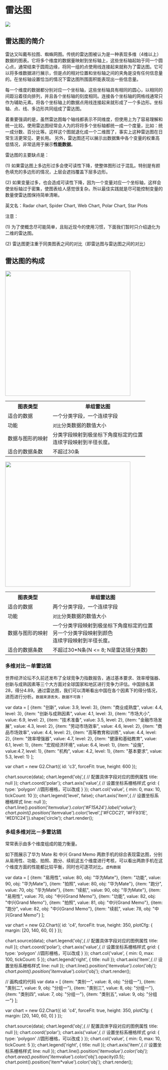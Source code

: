 <!--
title: 雷达图
tags:
  - compare
-->

# 雷达图

<img src="https://os.alipayobjects.com/rmsportal/DLgjgcpcRbaZIfQ.jpg"  />

## 雷达图的简介

雷达又叫戴布拉图、蜘蛛网图。传统的雷达图被认为是一种表现多维（4维以上）数据的图表。它将多个维度的数据量映射到坐标轴上，这些坐标轴起始于同一个圆心点，通常结束于圆周边缘，将同一组的点使用线连接起来就称为了雷达图。它可以将多维数据进行展示，但是点的相对位置和坐标轴之间的夹角是没有任何信息量的。在坐标轴设置恰当的情况下雷达图所围面积能表现出一些信息量。

每一个维度的数据都分别对应一个坐标轴，这些坐标轴具有相同的圆心，以相同的间距沿着径向排列，并且各个坐标轴的刻度相同。连接各个坐标轴的网格线通常只作为辅助元素。将各个坐标轴上的数据点用线连接起来就形成了一个多边形。坐标轴、点、线、多边形共同组成了雷达图。

着重要强调的是，虽然雷达图每个轴线都表示不同维度，但使用上为了容易理解和统一比较。使用雷达图经常会人为的将将多个坐标轴都统一成一个度量，比如：统一成分数、百分比等。这样这个图就退化成一个二维图了，事实上这种雷达图在日常生活更常见、更长用。 另外，雷达图还可以展示出数据集中各个变量的权重高低情况，非常适用于展示**性能数据**。

雷达图的主要缺点是：

(1) 如果雷达图上多边形过多会使可读性下降，使整体图形过于混乱。特别是有颜色填充的多边形的情况，上层会遮挡覆盖下层多边形。


(2) 如果变量过多，也会造成可读性下降，因为一个变量对应一个坐标轴，这样会使坐标轴过于密集，使图表给人感觉很复杂。所以最佳实践就是尽可能控制变量的数量使雷达图保持简单清晰。


英文名：Radar chart, Spider Chart, Web Chart, Polar Chart, Star Plots

注意：

(1) 为了使概念尽可能简单，且贴近现今的使用习惯，下面我们暂时只介绍退化为二维的雷达图。

(2) 雷达图更注重于同类图表之间的对比（即雷达图与雷达图之间的对比）

## 雷达图的构成

<img class="constitute-img" width="400px" src="https://os.alipayobjects.com/rmsportal/xeuEDbQyDWZngob.png" />

<table class="struct-table">
  <tr>
    <th>图表类型</th>
    <th>单组雷达图</th>
  </tr>
  <tr>
    <td>适合的数据</td>
    <td>一个分类字段，一个连续字段</td>
  </tr>
  <tr>
    <td>功能</td>
    <td>
      <code>对比</code>分类数据的数值大小
    </td>
  </tr>
  <tr>
    <td>数据与图形的映射</td>
    <td>分类字段映射到极坐标下角度标定的位置</br>连续字段映射到半径长度。
    </td>
  </tr>
  <tr>
    <td>适合的数据条数</td>
    <td>不超过30条</td>
  </tr>
</table>

<div style="clear:both;"></div>

<img class="constitute-img" width="400px" src="https://os.alipayobjects.com/rmsportal/pQDJLaWnSQrQhii.png" />

<table class="struct-table">
  <tr>
    <th>图表类型</th>
    <th>单组雷达图</th>
  </tr>
  <tr>
    <td>适合的数据</td>
    <td>两个分类字段，一个连续字段</td>
  </tr>
  <tr>
    <td>功能</td>
    <td>
      <code>对比</code>分类数据的数值大小
    </td>
  </tr>
  <tr>
    <td>数据与图形的映射</td>
    <td>一个分类字段映射到极坐标下角度标定的位置</br>另一个分类字段映射到颜色</br>连续字段映射到半径长度。
    </td>
  </tr>
  <tr>
    <td>适合的数据条数</td>
    <td>不超过30*N条(N <= 8; N是雷达链分类数)</td>
  </tr>
</table>

<div style="clear:both;"></div>

### 多维对比－单雷达链

世界经济论坛不久前还发布了全球竞争力指数报告，通过基本要求、效率增强器、创新与成熟因素等三个大方面对全球国家和地区进行竞争力评估。中国排名第28，得分4.89。通过雷达图，我们可以清晰看出中国在各个因素下的得分情况，进而进行分析。`数据来源丢失，数据不可靠！`

<div id="c3"></div>

<div class="code unvisiable-hide">
  var data = [
    {item: "创新", value: 3.9, level: 3},
    {item: "商业成熟度", value: 4.4, level: 3},
    {item: "创新与成熟因素", value: 4.1, level: 3},
    {item: "市场大小", value: 6.9, level: 2},
    {item: "技术准备", value: 3.5, level: 2},
    {item: "金融市场发展", value: 4.3, level: 2},
    {item: "劳动市场效率", value: 4.6, level: 2},
    {item: "商品市场效率", value: 4.4, level: 2},
    {item: "高等教育和训练", value: 4.4, level: 2},
    {item: "效率增强器", value: 4.7, level: 2},
    {item: "健康和基础教育", value: 6.1, level: 1},
    {item: "宏观经济环境", value: 6.4, level: 1},
    {item: "设施", value:4.7, level: 1},
    {item: "机构", value: 4.2, level: 1},
    {item: "基本要求", value: 5.3, level: 1}
  ];

  var chart = new G2.Chart({
    id: 'c3',
    forceFit: true,
    height: 600
  });

  chart.source(data);
  chart.legend('obj',{ // 配置具体字段对应的图例属性
    title: null
  });
  chart.coord('polar');
  chart.axis('value',{ // 设置坐标系栅格样式
    grid: {
      type: 'polygon' //圆形栅格，可以改成
    }
  });
  chart.col('value', {
    min: 0,
    max: 10,
    tickCount: 10
  });
  chart.legend('level', false);
  chart.axis('item',{ // 设置坐标系栅格样式
    line: null
  });
  chart.line().position('item*value').color('#F15A24').label('value');
  chart.point().position('item*value').color('level',['#FCDC21', '#FF931E', '#ED1C24']).shape('circle');
  chart.render();
</div>


### 多组多维对比－多雷达链

常常表示由多个维度组成的能力衡量。

如下图展示了华为 Mate 和 中兴 Grand Memo 两款手机的综合表现雷达图，分别从易用性、功能、拍照、跑分、续航这五个维度进行考核，可以看出两款手机在这个维度方面的性能都比较平衡，同时也可逐项对比。`虚构数据`


<div id="c4"></div>

<div class="code unvisiable-hide">
    var data = [
    {item: "易用性", value: 80, obj: "华为Mate"},
    {item: "功能", value: 90, obj: "华为Mate"},
    {item: "拍照", value: 80, obj: "华为Mate"},
    {item: "跑分", value: 70, obj: "华为Mate"},
    {item: "续航", value: 90, obj: "华为Mate"},
    {item: "易用性", value: 70, obj: "中兴Grand Memo"},
    {item: "功能", value: 82, obj: "中兴Grand Memo"},
    {item: "拍照", value: 81, obj: "中兴Grand Memo"},
    {item: "跑分", value: 82, obj: "中兴Grand Memo"},
    {item: "续航", value: 78, obj: "中兴Grand Memo"}
  ];

  var chart = new G2.Chart({
    id: 'c4',
    forceFit: true,
    height: 350,
    plotCfg: {
      margin: [20, 140, 60, 0]
    }
  });

  chart.source(data);
  chart.legend('obj',{ // 配置具体字段对应的图例属性
    title: null
  });
  chart.coord('polar');
  chart.axis('value',{ // 设置坐标系栅格样式
    grid: {
      type: 'polygon' //圆形栅格，可以改成
    }
  });
  chart.col('value', {
    min: 0,
    max: 100,
    tickCount: 5
  });
  chart.legend('right', {
    title: null
  });
  chart.axis('item',{ // 设置坐标系栅格样式
    line: null
  });
  chart.line().position('item*value').color('obj');
  chart.point().position('item*value').color('obj');
  chart.render();
</div>

<div class="hide">
// 画构成的代码
  var data = [
    {item: "类别一", value: 8, obj: "分组一"},
    {item: "类别二", value: 9, obj: "分组一"},
    {item: "类别三", value: 8, obj: "分组一"},
    {item: "类别四", value: 7, obj: "分组一"},
    {item: "类别五", value: 9, obj: "分组一"}
  ];

  var chart = new G2.Chart({
    id: 'c4',
    forceFit: true,
    height: 350,
    plotCfg: {
      margin: [20, 140, 60, 0]
    }
  });

  chart.source(data);
  chart.legend('obj',{ // 配置具体字段对应的图例属性
    title: null
  });
  chart.coord('polar');
  chart.axis('value',{ // 设置坐标系栅格样式
    grid: {
      type: 'polygon' //圆形栅格，可以改成
    }
  });
  chart.col('value', {
    min: 0,
    max: 10,
    tickCount: 5
  });
  chart.legend('right', {
    title: null
  });
  chart.axis('item',{ // 设置坐标系栅格样式
    line: null
  });
  chart.line().position('item*value').color('obj');
  chart.area().position('item*value').color('obj').opacity(0.5);
  chart.point().position('item*value').color('obj');
  chart.render();
</div>
